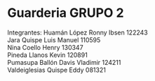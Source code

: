 # Guarderia  GRUPO 2
Integrantes:
Huamán López Ronny Ibsen                      122243  
Jara Quispe Luis Manuel                       110595  
Nina Coello Henry                             130347  
Pineda Llanos Kevin                           120891  
Pumasupa Ballón Davis Vladimir                124211  
Valdeiglesias Quispe Eddy                     081321 
